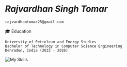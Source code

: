 # _Rajvardhan Singh Tomar_
```
rajvardhantomar25@gmail.com
```
🎓 Education
```
University of Petroleum and Energy Studies
Bachelor of Technology in Computer Science Engineering
Dehradun, India (2022 - 2026)
```

![My Skills](https://skillicons.dev/icons?i=js,html,css,c,cpp,python,java,react,tailwind,nodejs,mongo,nysql)
